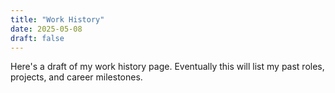 ```yaml
---
title: "Work History"
date: 2025-05-08
draft: false
---
```


Here's a draft of my work history page. Eventually this will list my past roles, projects, and career milestones.
